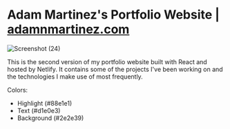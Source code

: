 # Adam Martinez's Portfolio Website | [adamnmartinez.com](adamnmartinez.com) 

![Screenshot (24)](https://github.com/adamnmartinez/sitev2/assets/140022079/81d3c88a-c9cd-4013-81b8-7df6807607cc)

This is the second version of my portfolio website built with React and hosted by Netlify. It contains some of the projects I've been working on and the technologies I make use of most frequently.

Colors:
- Highlight (#88e1e1)
- Text (#d1e0e3)
- Background (#2e2e39)
